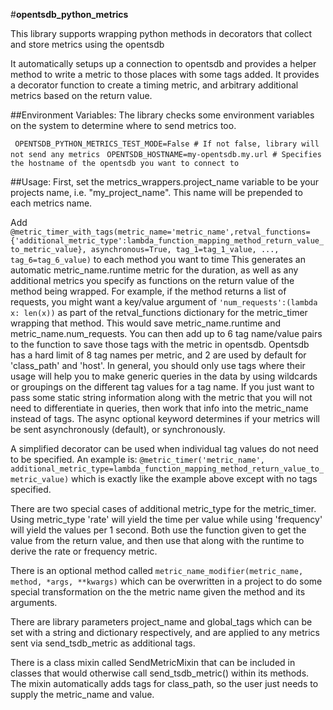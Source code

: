 #**opentsdb_python_metrics**

This library supports wrapping python methods in decorators that collect and store metrics using the opentsdb

It automatically setups up a connection to opentsdb and provides a helper method to write a metric to those places with some tags added.
It provides a decorator function to create a timing metric, and arbitrary additional metrics based on the return value.

##Environment Variables:
The library checks some environment variables on the system to determine where to send metrics too.

``` OPENTSDB_PYTHON_METRICS_TEST_MODE=False # If not false, library will not send any metrics```
``` OPENTSDB_HOSTNAME=my-opentsdb.my.url # Specifies the hostname of the opentsdb you want to connect to```

##Usage:
First, set the metrics_wrappers.project_name variable to be your projects name, i.e. "my_project_name". This name will
be prepended to each metrics name.

Add ```@metric_timer_with_tags(metric_name='metric_name',retval_functions={'additional_metric_type':lambda_function_mapping_method_return_value_to_metric_value}, asynchronous=True, tag_1=tag_1_value, ..., tag_6=tag_6_value)``` to each method you want to time
This generates an automatic metric_name.runtime metric for the duration, as well as any additional metrics you specify as functions on the return value of
the method being wrapped. For example, if the method returns a list of requests, you might want a key/value argument of
```'num_requests':(lambda x: len(x))``` as part of the retval_functions dictionary for the metric_timer wrapping that method. This would save
 metric_name.runtime and metric_name.num_requests. You can then add up to 6 tag name/value pairs to the function to save those tags with the metric in opentsdb.
 Opentsdb has a hard limit of 8 tag names per metric, and 2 are used by default for 'class_path' and 'host'. In general, you should only use tags where their
 usage will help you to make generic queries in the data by using wildcards or groupings on the different tag values for a tag name. If you just want to pass some
 static string information along with the metric that you will not need to differentiate in queries, then work that info into the metric_name instead of tags.
 The async optional keyword determines if your metrics will be sent asynchronously (default), or synchronously.

A simplified decorator can be used when individual tag values do not need to be specified.
An example is: ```@metric_timer('metric_name', additional_metric_type=lambda_function_mapping_method_return_value_to_metric_value)``` which is exactly like the example above except with no tags specified.

There are two special cases of additional metric_type for the metric_timer.
Using metric_type 'rate' will yield the time per value while using 'frequency' will yield the values per 1 second.
Both use the function given to get the value from the return value, and then use that along with the runtime to derive
the rate or frequency metric.

There is an optional method called `metric_name_modifier(metric_name, method, *args, **kwargs)` which can be overwritten
in a project to do some special transformation on the the metric name given the method and its arguments.

There are library parameters project_name and global_tags which can be set with a string and dictionary respectively,
and are applied to any metrics sent via send_tsdb_metric as additional tags.

There is a class mixin called SendMetricMixin that can be included in classes that would otherwise call send_tsdb_metric()
within its methods. The mixin automatically adds tags for class_path, so the user just needs to supply
the metric_name and value.